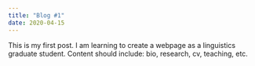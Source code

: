 ```yaml
---
title: "Blog #1"
date: 2020-04-15
---
```


This is my first post.
I am learning to create a webpage as a linguistics graduate student.
Content should include: bio, research, cv, teaching, etc.
